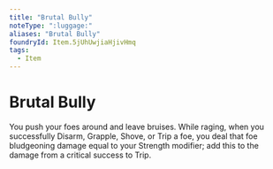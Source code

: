 ```yaml
---
title: "Brutal Bully"
noteType: ":luggage:"
aliases: "Brutal Bully"
foundryId: Item.5jUhUwjiaHjivHmq
tags:
  - Item
---
```


# Brutal Bully

You push your foes around and leave bruises. While raging, when you successfully Disarm, Grapple, Shove, or Trip a foe, you deal that foe bludgeoning damage equal to your Strength modifier; add this to the damage from a critical success to Trip.
